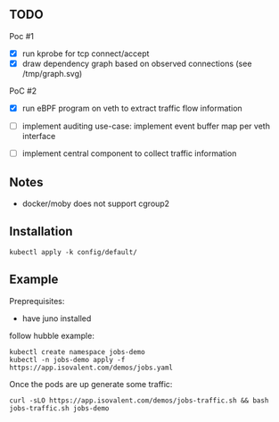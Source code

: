 ## TODO

Poc #1
* [x] run kprobe for tcp connect/accept
* [x] draw dependency graph based on observed connections (see /tmp/graph.svg)

PoC #2
* [x] run eBPF program on veth to extract traffic flow information
* [ ] implement auditing use-case: implement event buffer map per veth interface

* [ ] implement central component to collect traffic information

## Notes

* docker/moby does not support cgroup2

## Installation

```
kubectl apply -k config/default/
```

## Example

Preprequisites:
* have juno installed


follow hubble example:

```
kubectl create namespace jobs-demo
kubectl -n jobs-demo apply -f https://app.isovalent.com/demos/jobs.yaml
```

Once the pods are up generate some traffic:

```
curl -sLO https://app.isovalent.com/demos/jobs-traffic.sh && bash jobs-traffic.sh jobs-demo
```
